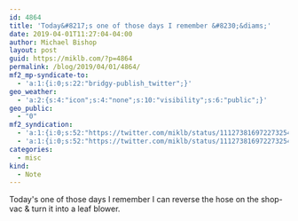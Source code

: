 ```yaml
---
id: 4864
title: 'Today&#8217;s one of those days I remember &#8230;&diams;'
date: 2019-04-01T11:27:04-04:00
author: Michael Bishop
layout: post
guid: https://miklb.com/?p=4864
permalink: /blog/2019/04/01/4864/
mf2_mp-syndicate-to:
  - 'a:1:{i:0;s:22:"bridgy-publish_twitter";}'
geo_weather:
  - 'a:2:{s:4:"icon";s:4:"none";s:10:"visibility";s:6:"public";}'
geo_public:
  - "0"
mf2_syndication:
  - 'a:1:{i:0;s:52:"https://twitter.com/miklb/status/1112738169722732544";}'
  - 'a:1:{i:0;s:52:"https://twitter.com/miklb/status/1112738169722732544";}'
categories:
  - misc
kind:
  - Note
---
```

Today's one of those days I remember I can reverse the hose on the shop-vac & turn it into a leaf blower.